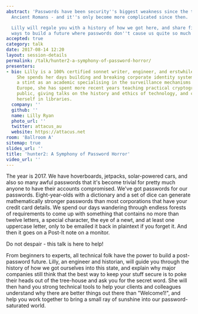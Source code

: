 ```yaml
---
abstract: 'Passwords have been security''s biggest weakness since the time of the
  Ancient Romans - and it''s only become more complicated since then.

  Lilly will regale you with a history of how we got here, and share five surefire
  ways to build a future where passwords don''t cause us quite so much drama.'
accepted: true
category: talk
date: 2017-08-14 12:20
layout: session-details
permalink: /talk/hunter2-a-symphony-of-password-horror/
presenters:
- bio: Lilly is a 100% certified sonnet writer, engineer, and erstwhile historian.
    She spends her days building and breaking corporate identity systems. Following
    a stint as an academic specialising in the surveillance mechanisms of medieval
    Europe, she has spent more recent years teaching practical cryptography to the
    public, giving talks on the history and ethics of technology, and camouflaging
    herself in libraries.
  company: ''
  github: ''
  name: Lilly Ryan
  photo_url: ''
  twitter: attacus_au
  website: https://attacus.net
room: 'Ballroom A'
sitemap: true
slides_url: ''
title: 'hunter2: A Symphony of Password Horror'
video_url: ''
---
```


The year is 2017. We have hoverboards, jetpacks, solar-powered cars, and also so many awful passwords that it's become trivial for pretty much anyone to have their accounts compromised. We've got passwords for our passwords. Eight-year-olds with a dictionary and a set of dice can generate mathematically stronger passwords than most corporations that have your credit card details. We spend our days wandering through endless forests of requirements to come up with something that contains no more than twelve letters, a special character, the eye of a newt, and at least one uppercase letter, only to be emailed it back in plaintext if you forget it. And then it goes on a Post-It note on a monitor.

Do not despair - this talk is here to help!

From beginners to experts, all technical folk have the power to build a post-password future. Lilly, an engineer and historian, will guide you through the history of how we got ourselves into this state, and explain why major companies still think that the best way to keep your stuff secure is to poke their heads out of the tree-house and ask you for the secret word. She will then hand you strong technical tools to help your clients and colleagues understand why there are better things out there than "Welcome1!", and help you work together to bring a small ray of sunshine into our password-saturated world.
